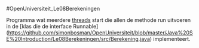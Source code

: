 #OpenUniversiteit_Le08Berekeningen

Programma wat meerdere [threads](https://github.com/simonbosman/OpenUniversiteit/blob/master/Java%20SE%20Introduction/Le08Berekeningen/src/Hoofdprogramma.java) 
start die allen de methode run uitvoeren in de [klas die de interface Runnable] (https://github.com/simonbosman/OpenUniversiteit/blob/master/Java%20SE%20Introduction/Le08Berekeningen/src/Berekening.java) implementeert.
